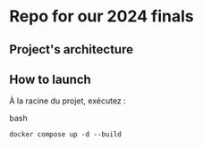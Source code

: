 # Repo for our 2024 finals

## Project's architecture 

## How to launch 

À la racine du projet, exécutez :

bash
```
docker compose up -d --build
```